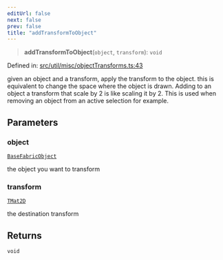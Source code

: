```yaml
---
editUrl: false
next: false
prev: false
title: "addTransformToObject"
---
```


> **addTransformToObject**(`object`, `transform`): `void`

Defined in: [src/util/misc/objectTransforms.ts:43](https://github.com/fabricjs/fabric.js/blob/9a792f4b7b8031f02ec7ea4ce8c99f810e45cfec/src/util/misc/objectTransforms.ts#L43)

given an object and a transform, apply the transform to the object.
this is equivalent to change the space where the object is drawn.
Adding to an object a transform that scale by 2 is like scaling it by 2.
This is used when removing an object from an active selection for example.

## Parameters

### object

[`BaseFabricObject`](/api/classes/basefabricobject/)

the object you want to transform

### transform

[`TMat2D`](/api/type-aliases/tmat2d/)

the destination transform

## Returns

`void`
